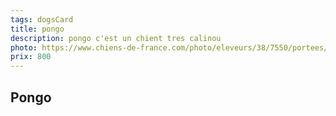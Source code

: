 ```yaml
---
tags: dogsCard
title: pongo
description: pongo c'est un chient tres calinou
photo: https://www.chiens-de-france.com/photo/eleveurs/38/7550/portees/db17bfcd-d1a3-3844-c1c2-4cd031f084f6_min.jpg
prix: 800
---
```

## Pongo